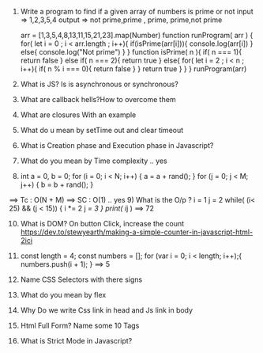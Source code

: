 1. Write a program to find if a given array of numbers is prime or not
   input => 1,2,3,5,4
   output => not prime,prime , prime, prime,not prime

   arr = [1,3,5,4,8,13,11,15,21,23].map(Number)
    function runProgram( arr ) {
        for( let i = 0 ; i < arr.length ; i++){
            if(isPrime(arr[i])){
                console.log(arr[i])
            }
            else{
                console.log("Not prime")
            }
            }
    function isPrime( n ){
            if( n === 1){
                return false
            }
            else if( n === 2){
                return true
            }
            else{
                for( let i = 2 ; i < n ; i++){
                    if( n % i === 0){
                        return false
                    }
                }
                return true
            }
        }
    }
   runProgram(arr)

2) What is JS? Is is asynchronous or synchronous?

3) What are callback hells?How to overcome them

4) What are closures With an example

5) What do u mean by setTime out and clear timeout

6) What is Creation phase and Execution phase in Javascript?

7) What do you mean by Time complexity .. yes

8) int a = 0, b = 0; 
    for (i = 0; i < N; i++) { 
        a = a + rand(); 
    } 
    for (j = 0; j < M; j++) { 
        b = b + rand(); 
    } 

==> Tc : O(N + M)
==> SC : O(1)
.. yes
9) What is the O/p ?
    i = 1
    j = 2
    while( (i< 25) && (j < 15)) 
    {
        i *= 2
        j *= 3
    }
    print( i*j )
==> 72

10) What is DOM?
On button Click, increase the count
https://dev.to/stewyearth/making-a-simple-counter-in-javascript-html-2ici

11) const length = 4;
    const numbers = [];
        for (var i = 0; i < length; i++);{
            numbers.push(i + 1);
        }
==> 5

12) Name CSS Selectors with there signs

13) What do you mean by flex

14) Why Do we write Css link in head and Js link in body 

15) Html Full Form? Name some 10 Tags

16) What is Strict Mode in Javascript?